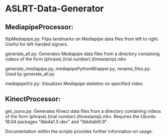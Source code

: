 # ASLRT-Data-Generator

## MediapipeProcessor:
flipMediapipe.py: Flips landmarks on Mediapipe data files from left to right. Useful for left-handed signers.

generate\_all.py: Generates Mediapipe data files from a directory containing videos of the form (phrase).(trial number).(timestamp).mkv

generate\_mediapipe.py, mediapipePythonWrapper.py, rename\_files.py: Used by generate_all.py

mediapipeViz.py: Visualizes Mediapipe skeleton on specified video

## KinectProcessor:
get\_jsons.py: Generates Kinect data files from a directory containing videos of the form (phrase).(trial number).(timestamp).mkv. Requires the Ubuntu 18.04 packages "libk4a1.3-dev" and "libk4abt0.9".

Documentation within the scripts provides further information on usage.
